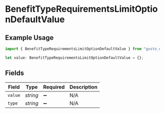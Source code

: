 # BenefitTypeRequirementsLimitOptionDefaultValue

## Example Usage

```typescript
import { BenefitTypeRequirementsLimitOptionDefaultValue } from "gusto_embedded/models/components";

let value: BenefitTypeRequirementsLimitOptionDefaultValue = {};
```

## Fields

| Field              | Type               | Required           | Description        |
| ------------------ | ------------------ | ------------------ | ------------------ |
| `value`            | *string*           | :heavy_minus_sign: | N/A                |
| `type`             | *string*           | :heavy_minus_sign: | N/A                |